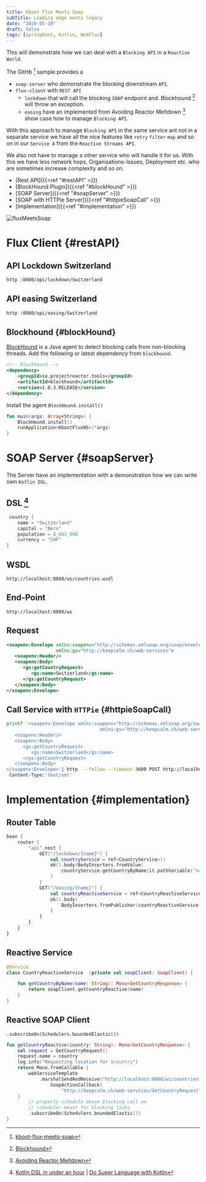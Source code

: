 ```yaml
---
title: Kboot Flux Meets Soap
subTitle: Leading edge meets legacy
date: "2020-05-10"
draft: false
tags: [SpringBoot, Kotlin, WebFlux]
---
```


This will demonstrate how we can deal with a `Blocking API` in a `Reactive World`.

The GitHb [^GitHub] sample provides a 
* `soap-server` who demonstrate the blocking downstream `API`.
* `flux-client` with `REST API` 
  * `lockdown` that will call the blocking `SOAP` endpoint and. Blockhound [^Blockhound] will throw an exception.
  * `easing` have an implemented from Avoiding Reactor Meltdown [^AvoidingReactorMeltdown] show case how to manage `Blocking API`.

With this approach to manage `Blocking API` in the same service ant not in a separate service we have all the nice features like `retry` `filter` `map` and so on
in our `Service A` from the `Reactive Streams API`. 

We also not have to manage a other service who will handle it for us. With this we have less network hops, Organisations-Issues, Deployment etc. who are sometimes increase complexity and so on.

* [Rest API]({{<ref "#restAPI" >}}) 
* [BlockHound Plugin]({{<ref "#blockHound" >}})       
* [SOAP Server]({{<ref "#soapServer" >}})     
* [SOAP with HTTPie Server]({{<ref "#httpieSoapCall" >}}) 
* [Implementation]({{<ref "#implementation" >}})    


![fluxMeetsSoap](/2020-05-10-kboot-flux-meets-soap/FluxMeetsSoap.png)


# Flux Client  {#restAPI} 
## API Lockdown Switzerland
```bash
http :8080/api/lockdown/Switzerland
```


## API easing Switzerland
```bash
http :8080/api/easing/Switzerland
```



## Blockhound  {#blockHound}  
[BlockHound](https://github.com/reactor/BlockHound) is a Java agent to detect blocking calls from non-blocking threads. 
Add the following or latest dependency from `blockhound`.
```xml
<!-- Blockhound	-->
<dependency>
    <groupId>io.projectreactor.tools</groupId>
    <artifactId>blockhound</artifactId>
    <version>1.0.3.RELEASE</version>
</dependency>
```

Install the agent `BlockHound.install()`
```kotlin
fun main(args: Array<String>) {
	BlockHound.install()
	runApplication<KbootFluxWS>(*args)
}
```
 
# SOAP Server  {#soapServer} 
The Server have an implementation with a demonstration how we can write own `Kotlin DSL`.

## DSL [^KotlinDSLinUnderAnhour]
```kotlin
 country {
    name = "Switzerland"
    capital = "Bern"
    population = 8_603_900
    currency = "CHF"
}
```


## WSDL 
`http://localhost:8888/ws/countries.wsdl`

## End-Point
`http://localhost:8888/ws`

## Request 
```xml
<soapenv:Envelope xmlns:soapenv="http://schemas.xmlsoap.org/soap/envelope/"
				  xmlns:gs="http://keepcalm.ch/web-services">
   <soapenv:Header/>
   <soapenv:Body>
      <gs:getCountryRequest>
         <gs:name>Switzerland</gs:name>
      </gs:getCountryRequest>
   </soapenv:Body>
</soapenv:Envelope>
```

## Call Service with `HTTPie`  {#httpieSoapCall}  

```bash
printf '<soapenv:Envelope xmlns:soapenv="http://schemas.xmlsoap.org/soap/envelope/"
                                  xmlns:gs="http://keepcalm.ch/web-services">
   <soapenv:Header/>
   <soapenv:Body>
      <gs:getCountryRequest>
         <gs:name>Switzerland</gs:name>
      </gs:getCountryRequest>
   </soapenv:Body>
</soapenv:Envelope>'| http  --follow --timeout 3600 POST http://localhost:8888/ws \
 Content-Type:'text/xml'
```




# Implementation  {#implementation}   
## Router Table 
```kotlin
bean {
    router {
        "api".nest {
            GET("/lockdown/{name}") {
                val countryService = ref<CountryService>()
                ok().body(BodyInserters.fromValue(
                    countryService.getCountryByName(it.pathVariable("name")))
                )
            }
            GET("/easing/{name}") {
                val countryReactiveService = ref<CountryReactiveService>()
                ok().body(
                    BodyInserters.fromPublisher(countryReactiveService.getCountryByName(it.pathVariable("name")), GetCountryResponse::class.java)
                )
            }
        }
    }
}
```

## Reactive Service
```kotlin
@Service
class CountryReactiveService  (private val soapClient: SoapClient) {

    fun getCountryByName(name: String): Mono<GetCountryResponse> {
        return soapClient.getCountryReactive(name)
    }
}
```
## Reactive SOAP Client
`.subscribeOn(Schedulers.boundedElastic())`
```kotlin
fun getCountryReactive(country: String): Mono<GetCountryResponse> {
    val request = GetCountryRequest()
    request.name = country
    log.info("Requesting location for $country")
    return Mono.fromCallable {
        webServiceTemplate
            .marshalSendAndReceive("http://localhost:8888/ws/countries", request,
                SoapActionCallback(
                    "http://keepcalm.ch/web-services/GetCountryRequest")) as GetCountryResponse
    }
        // properly schedule above blocking call on
        // scheduler meant for blocking tasks
        .subscribeOn(Schedulers.boundedElastic())
}
```

[^AvoidingReactorMeltdown]: [Avoiding Reactor Meltdown](https://youtu.be/xCu73WVg8Ps?t=1)
[^Blockhound]: [Blockhound](https://github.com/reactor/BlockHound)
[^GitHub]: [kboot-flux-meets-soap](https://github.com/marzelwidmer/kboot-flux-meets-soap)
[^KotlinDSLinUnderAnhour]: [Kotlin DSL in under an hour](https://www.youtube.com/watch?v=zYNbsVv9oN0) | [Do Super Language with Kotlin](https://www.youtube.com/watch?v=hYXAFO3q3qU)

